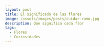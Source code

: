 ```yaml
---
layout: post
title: El significado de las flores
image: /assets/images/posts/cuidar-ramo.jpg 
description: Que significa cada flor
tags:
  - Flores
  - Curiosidades
---
```


